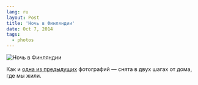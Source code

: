 ```yaml
---
lang: ru
layout: Post
title: 'Ночь в Финляндии'
date: Oct 7, 2014
tags:
  - photos
---
```


![Ночь в Финляндии](photo://1384)

Как и [одна из предыдущих](http://birdwatcher.ru/blog/5741/) фотографий — снята в двух шагах от дома, где мы жили.
